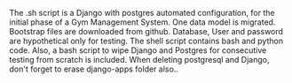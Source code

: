 The .sh script is a Django with postgres automated configuration, for the initial phase of a Gym Management System. 
One data model is migrated. Bootstrap files are downloaded from github.
Database, User and password are hypothetical only for testing.
The shell script contains bash and python code.
Also, a bash script to wipe Django and Postgres for consecutive testing from scratch is included. When deleting postgresql and Django, don't forget to erase django-apps folder also..
